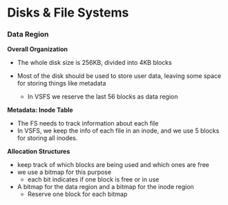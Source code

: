 # Disks & File Systems 

### Data Region 

__Overall Organization__

- The whole disk size is 256KB, divided into 4KB blocks 

- Most of the disk should be used to store user data, leaving some space for storing things like metadata
  + In VSFS we reserve the last 56 blocks as data region 

__Metadata: Inode Table__ 

- The FS needs to track information about each file 
- In VSFS, we keep the info of each file in an inode, and we use 5 blocks for storing all inodes. 

__Allocation Structures__ 

- keep track of which blocks are being used and which ones are free 
- we use a bitmap for this purpose 
  + each bit indicates if one block is free or in use 
- A bitmap for the data region and a bitmap for the inode region 
  + Reserve one block for each bitmap
